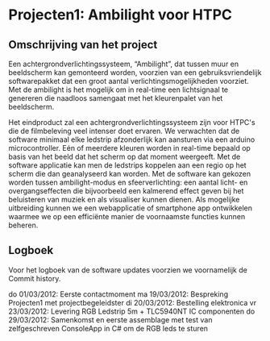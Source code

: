 # Projecten1: Ambilight voor HTPC

## Omschrijving van het project
Een achtergrondverlichtingssysteem, “Ambilight”, dat tussen muur en beeldscherm kan gemonteerd worden, voorzien van een gebruiksvriendelijk softwarepakket dat een groot aantal verlichtingsmogelijkheden voorziet. Met de ambilight is het mogelijk om in real-time een lichtsignaal te genereren die naadloos samengaat met het kleurenpalet van het beeldscherm.

Het eindproduct zal een achtergrondverlichtingssysteem zijn voor HTPC's die de filmbeleving veel intenser doet ervaren. We verwachten dat de software minimaal elke ledstrip afzonderlijk kan aansturen via een arduino microcontroller. Eén of meerdere kleuren worden in real-time bepaald op basis van het beeld dat het scherm op dat moment weergeeft. Met de software applicatie kan men de ledstrips koppelen aan een regio op het scherm die dan geanalyseerd kan worden. 
Met de software kan gekozen worden tussen ambilight-modus en sfeerverlichting: een aantal licht- en overgangseffecten die bijvoorbeeld een kalmerend effect geven bij het beluisteren van muziek en als visualiser kunnen dienen.
Als mogelijke uitbreiding kunnen we een webapplicatie of smartphone app ontwikkelen waarmee we op een efficiënte manier de voornaamste functies kunnen beheren.

## Logboek
Voor het logboek van de software updates voorzien we voornamelijk de Commit history.

do 01/03/2012: 		Eerste contactmoment
ma 19/03/2012: 		Bespreking Projecten1 met projectbegeleidster
di 20/03/2012:		Bestelling elektronica
vr 23/03/2012:		Levering RGB Ledstrip 5m + TLC5940NT IC componenten
do 29/03/2012: 		Samenkomst en eerste assemblage met test van zelfgeschreven ConsoleApp in C# om de RGB leds te sturen